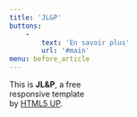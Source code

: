 ```yaml
---
title: 'JL&P'
buttons:
    -
        text: 'En savoir plus'
        url: '#main'
menu: before_article
---
```


<p>This is <strong>JL&P</strong>, a free
    <br />
    responsive template
    <br />
    by <a href="http://html5up.net">HTML5 UP</a>.
</p>
